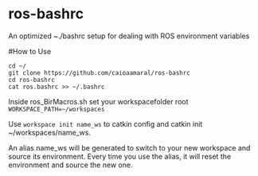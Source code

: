 # ros-bashrc
An optimized ~./bashrc setup for dealing with ROS environment variables

#How to Use
```
cd ~/
git clone https://github.com/caioaamaral/ros-bashrc
cd ros-bashrc
cat ros.bashrc >> ~/.bashrc

```
Inside ros_BirMacros.sh set your workspacefolder root `WORKSPACE_PATH=~/workspaces`

Use `workspace init name_ws` to catkin config and catkin init ~/workspaces/name_ws.

An alias name_ws will be generated to switch to your new workspace and source its environment. Every time you use the alias, it will reset the environment and source the new one.
